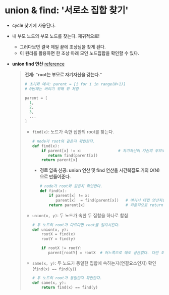 # union & find: '서로소 집합 찾기'


- cycle 찾기에 사용된다.
- 내 부모 노드의 부모 노드를 찾는다. 재귀적으로!
  - 그러다보면 결국 제일 끝에 조상님을 찾게 된다.
  - 이 원리를 활용하면 한 조상 아래 모인 노드집합을 확인할 수 있다.

- **union find 연산** [reference](https://www.youtube.com/watch?v=DI0e7XcNaTY)

  > **전제: "root는 부모로 자기자신을 갖는다."**
  > 
  > ```py
  > # 초기화 예시: parent = [i for i in range(N+1)]
  > # 0번째는 버리기 위해 위 처럼 
  > 
  > parent = [
  >   1,
  >   2,
  >   3,
  >   ...
  > ]
  > ```
  > 
  > 
  > - `find(x)`: 노드가 속한 집한의 root를 찾는다.
  >
  >   ```py
  >   # node가 root와 같은지 확인한다.
  >   def find(x):
  >       if parent[x] != x:                # 자기자신이 자신의 부모노드가 될 때까지(즉, root노드의 조건) 재귀적으로 시도한다.
  >          return find(parent[x])
  >       return parent[x]
  >   ```
  >   
  >   - **경로 압축 신공: union 연산 및 find 연산을 시간복잡도 거의 O(N)으로 만들어준다.**
  >     ```py
  >     # node가 root와 같은지 확인한다.
  >     def find(x):
  >         if parent[x] != x:
  >            parent[x]  = find(parent[x])   # 여기서 대입 연산자를 통해 계속 부모의 부모를 찾아 대입한다.(재귀)
  >         return parent[x]                  # 최종적으로 return 되는 것은 root 노드로 부모가 대입된 최종본이다.
  >     ```
  >   
  > 
  > - `union(x, y)`: 두 노드가 속한 두 집합을 하나로 합침
  >
  >   ```py
  >   # 두 노드의 root가 다르다면 root를 일치시킨다.
  >   def union(x, y):
  >       rootX = find(x)
  >       rootY = find(y)
  >   
  >       if rootX != rootY:
  >          parent[rootY] = rootX  # 어느쪽으로 해도 상관없다. 다만 조건을 주고 이를 활용할 수 있다.(정렬 등)
  >   ```
  >   
  > 
  > - `same(x, y)`: 두 노드가 동일한 집합에 속하는지(연결요소인지) 확인(`find(x) == find(y)`)
  >
  >   ```py
  >   # 두 노드의 root가 동일한지 확인한다.
  >   def same(x, y):
  >       return find(x) == find(y)
  >   ```
